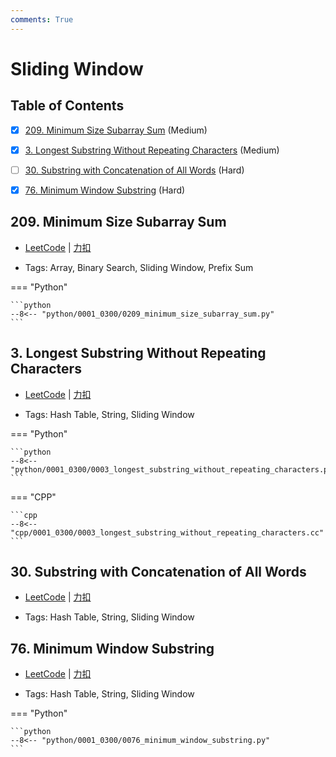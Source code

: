 ```yaml
---
comments: True
---
```


# Sliding Window

## Table of Contents

- [x] [209. Minimum Size Subarray Sum](#209-minimum-size-subarray-sum) (Medium)
- [x] [3. Longest Substring Without Repeating Characters](#3-longest-substring-without-repeating-characters) (Medium)
- [ ] [30. Substring with Concatenation of All Words](#30-substring-with-concatenation-of-all-words) (Hard)
- [x] [76. Minimum Window Substring](#76-minimum-window-substring) (Hard)


## 209. Minimum Size Subarray Sum

-    [LeetCode](https://leetcode.com/problems/minimum-size-subarray-sum/) | [力扣](https://leetcode.cn/problems/minimum-size-subarray-sum/)

-   Tags: Array, Binary Search, Sliding Window, Prefix Sum

=== "Python"

    ```python
    --8<-- "python/0001_0300/0209_minimum_size_subarray_sum.py"
    ```



## 3. Longest Substring Without Repeating Characters

-    [LeetCode](https://leetcode.com/problems/longest-substring-without-repeating-characters/) | [力扣](https://leetcode.cn/problems/longest-substring-without-repeating-characters/)

-   Tags: Hash Table, String, Sliding Window

=== "Python"

    ```python
    --8<-- "python/0001_0300/0003_longest_substring_without_repeating_characters.py"
    ```

=== "CPP"

    ```cpp
    --8<-- "cpp/0001_0300/0003_longest_substring_without_repeating_characters.cc"
    ```



## 30. Substring with Concatenation of All Words

-    [LeetCode](https://leetcode.com/problems/substring-with-concatenation-of-all-words/) | [力扣](https://leetcode.cn/problems/substring-with-concatenation-of-all-words/)

-   Tags: Hash Table, String, Sliding Window



## 76. Minimum Window Substring

-    [LeetCode](https://leetcode.com/problems/minimum-window-substring/) | [力扣](https://leetcode.cn/problems/minimum-window-substring/)

-   Tags: Hash Table, String, Sliding Window

=== "Python"

    ```python
    --8<-- "python/0001_0300/0076_minimum_window_substring.py"
    ```



